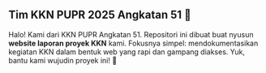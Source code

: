 

## Tim KKN PUPR 2025 Angkatan 51 👋

Halo! Kami dari KKN PUPR Angkatan 51. Repositori ini dibuat buat nyusun **website laporan proyek KKN** kami. Fokusnya simpel: mendokumentasikan kegiatan KKN dalam bentuk web yang rapi dan gampang diakses. Yuk, bantu kami wujudin proyek ini! 🚀

